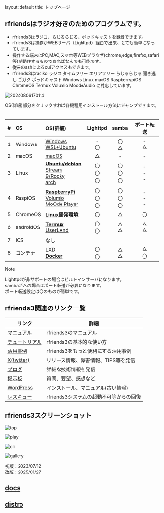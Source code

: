 layout: default
title: トップページ
## rfriendsはラジオ好きのためのプログラムです。  
  
* rfriends3はラジコ、らじるらじる、ポッドキャストを録音できます。  
* rfriends3は操作がWEBサーバ（Lighttpd）経由で出来、とても簡単になっています。
* 操作する端末はPC,MAC,スマホ等WEBブラウザ(chrome,edge,firefox,safari等)が動作するものであればなんでも可能です。
* 従来のsshによるcuiアクセスもできます。
* rfriends3はradiko ラジコ タイムフリー エリアフリー らじるらじる 聞き逃し ゴガク  ポッドキャスト Windows Linux macOS RaspberrypiOS ChromeOS Termux Volumio MoodeAudio に対応しています。  
  
![20240806170114](https://github.com/user-attachments/assets/2c40c57d-7ae4-4eee-811e-cb6c28f112f0)   
  
OS(詳細)部分をクリックすれば各機種用インストール方法にジャンプできます。  　

|#  |OS        |OS(詳細)| Lighttpd|samba|ポート転送|
|:--:|:------  | :-------------------------------------- |:--:|:--:|:--:| 
| 1| Windows   |[Windows][rfriends_windows]<br>[WSL+Ubuntu][rfriends_wsl]|-<br>〇|〇<br>△|-<br>△| 
| 2| macOS     |[macOS][rfriends_macos]|△|-|-|
| 3| Linux     |[**Ubuntu/debian**][rfriends3_core]<br>[Stream 9/Rocky][rfriends3_core]<br>[arch][rfriends3_core]|〇<br>〇<br>〇|〇<br>〇<br>〇|-<br>-<br>-|  
| 4| RaspiOS   |[**RaspberryPi**][rfriends_raspberrypi]<br>[Volumio][rfriends_volumio]<br>[MoOde Player][rfriends_moode]|〇<br>〇<br>〇|〇<br>〇<br>〇|-<br>-<br>-| 
| 5| ChromeOS  |[**Linux開発環境**][rfriends_chromeos]|〇|△|〇|
| 6| androidOS |[**Termux**][rfriends_termux]<br>[UserLAnd][rfriends_userland]|〇<br>〇|△<br>△|△<br>△|  
| 7| iOS       |なし|||| 
| 8| コンテナ   |[LXD][rfriends_lxd]<br>[**Docker**][rfriends_docker]|〇<br>〇|△<br>△|△<br>〇|  

  > [!NOTE]
> Lighttpdが非サポートの場合はビルトインサーバになります。  
> sambaが△の場合はポート転送が必要になります。  
> ポート転送設定は〇のものが簡単です。
  
[rfriends_windows]:https://github.com/rfriends/rfriends_windows
[rfriends_wsl]:https://github.com/rfriends/rfriends_wsl
[rfriends_macos]:https://github.com/rfriends/rfriends_macos
[rfriends3_core]:https://github.com/rfriends/rfriends3_core
[rfriends_ubuntu]:https://github.com/rfriends/rfriends_ubuntu
[rfriends_stream9]:https://github.com/rfriends/rfriends_stream9
[rfriends_arch]:https://github.com/rfriends/rfriends_arch
[rfriends_raspberrypi]:https://github.com/rfriends/rfriends_raspberrypi
[rfriends_volumio]:https://github.com/rfriends/rfriends_volumio
[rfriends_moode]:https://github.com/rfriends/rfriends_moode
[rfriends_chromeos]:https://github.com/rfriends/rfriends_chromeos
[rfriends_termux]:https://github.com/rfriends/rfriends_termux
[rfriends_userland]:https://github.com/rfriends/rfriends_userland
[rfriends_lxd]:https://github.com/rfriends/rfriends_lxd
[rfriends_docker]:https://github.com/rfriends/rfriends_docker

  
## rfriends3関連のリンク一覧    
  
|リンク|詳細|
|---|---|
|[マニュアル](https://github.com/rfriends/rfriends3/wiki)|rfriends3のマニュアル|
|[チュートリアル](https://github.com/rfriends/rfriends3/wiki/%EF%BC%90%EF%BC%90%EF%BC%8E%E3%83%81%E3%83%A5%E3%83%BC%E3%83%88%E3%83%AA%E3%82%A2%E3%83%AB)|rfriends3の基本的な使い方|
|[活用事例](https://rfriends.hatenablog.com/entry/2024/08/14/113233)|rfriends3をもっと便利にする活用事例|
|[X(twitter)](https://twitter.com/rfriends2017)|リリース情報、障害情報、TIPS等を発信|
|[ブログ](https://rfriends.hatenablog.com/)|詳細な技術情報を発信|
|[掲示板](http://ceres.s501.xrea.com/wforum/wforum.cgi)|質問、要望、感想など|
|[WordPress](http://ceres.s501.xrea.com/wp_rfriends/)|インストール、マニュアル(古い情報)|
|[レスキュー](https://github.com/rfriends/rfriends_rescue/wiki/rfriends3%E3%81%AE%E3%83%AA%E3%82%AB%E3%83%90%E3%83%AA%E6%96%B9%E6%B3%95)|rfriends3システムの起動不可等からの回復|  

  
## rfriends3スクリーンショット  
  
![top](https://github.com/user-attachments/assets/5d621f57-425f-4fcd-9448-a816ededd8dc)
  
![play](https://github.com/user-attachments/assets/8bf5cdd9-9702-412b-8165-8cbab928941a)
  
![cli](https://github.com/user-attachments/assets/3e0df727-f70d-4e05-82b2-2b502c56b993)
  
![gallery](https://github.com/user-attachments/assets/fed28352-0636-472e-9015-51abea05e17a)
  
  
初版：2023/07/12  
改版：2025/01/27  

## [docs](docs)
## [distro](distro)
  
